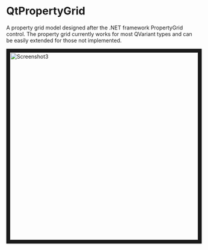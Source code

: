 QtPropertyGrid
==============

A property grid model designed after the .NET framework PropertyGrid control. The property grid currently works for most QVariant types and can be easily extended for those not implemented.

<img src="https://github.com/cbuahin/QtPropertyGrid/raw/master/Docs/Images/pic3.png" alt="Screenshot3" width="500" border="10" />

